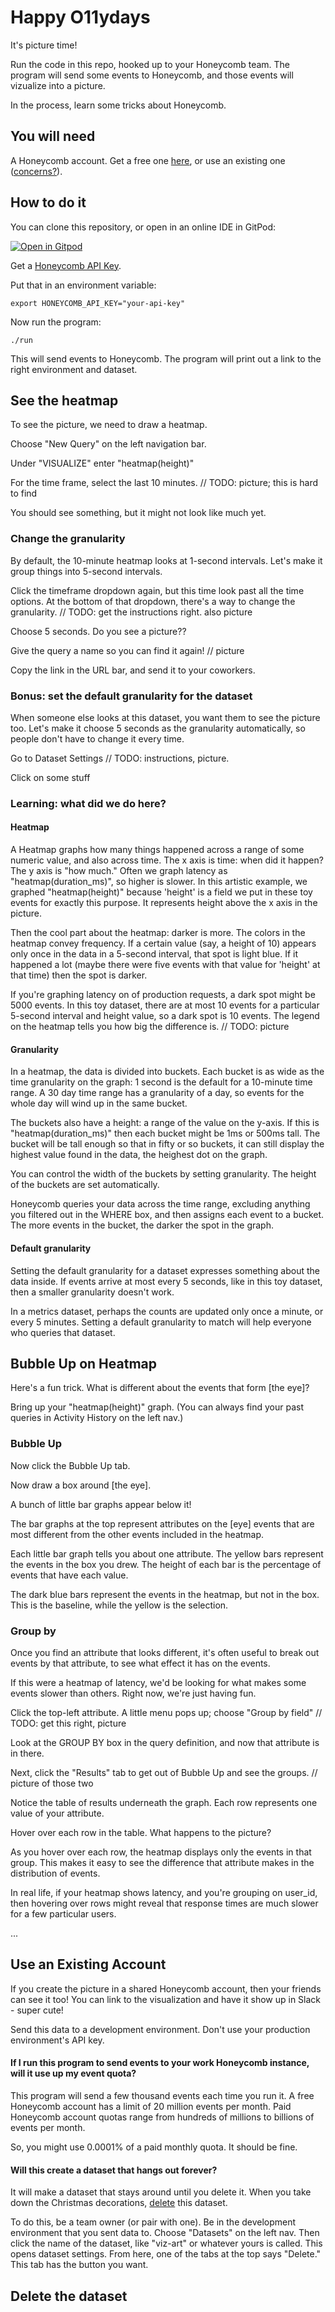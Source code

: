 # Happy O11ydays

It's picture time!

Run the code in this repo, hooked up to your Honeycomb team. The program will send some events to Honeycomb, and those events will vizualize into a picture.

In the process, learn some tricks about Honeycomb.

## You will need

A Honeycomb account. Get a free one [here](https://honeycomb.io/signup), or use an existing one ([concerns?](#use-an-existing-account)).

## How to do it

You can clone this repository, or open in an online IDE in GitPod:

[![Open in Gitpod](https://gitpod.io/button/open-in-gitpod.svg)](https://gitpod.io/#https://github.com/jessitron/hny-art-node)

Get a [Honeycomb API Key]().

Put that in an environment variable:

`export HONEYCOMB_API_KEY="your-api-key"`

Now run the program:

`./run`

This will send events to Honeycomb. The program will print out a link to the right environment and dataset.

## See the heatmap

To see the picture, we need to draw a heatmap.

Choose "New Query" on the left navigation bar.

Under "VISUALIZE" enter "heatmap(height)"

For the time frame, select the last 10 minutes. // TODO: picture; this is hard to find

You should see something, but it might not look like much yet.

### Change the granularity

By default, the 10-minute heatmap looks at 1-second intervals. Let's make it group things into 5-second intervals.

Click the timeframe dropdown again, but this time look past all the time options. At the bottom of that dropdown,
there's a way to change the granularity.
// TODO: get the instructions right. also picture

Choose 5 seconds. Do you see a picture??

Give the query a name so you can find it again! // picture

Copy the link in the URL bar, and send it to your coworkers.

### Bonus: set the default granularity for the dataset

When someone else looks at this dataset, you want them to see the picture too.
Let's make it choose 5 seconds as the granularity automatically, so people
don't have to change it every time.

Go to Dataset Settings // TODO: instructions, picture.

Click on some stuff

### Learning: what did we do here?

#### Heatmap

A Heatmap graphs how many things happened across a range of some numeric value, and also across time.
The x axis is time: when did it happen? The y axis is "how much."
Often we graph latency as "heatmap(duration_ms)", so higher is slower.
In this artistic example, we graphed "heatmap(height)" because 'height' is a field
we put in these toy events for exactly this purpose. It represents height above the x axis in the picture.

Then the cool part about the heatmap: darker is more. The colors in the heatmap convey frequency.
If a certain value (say, a height of 10) appears only once in the data in a 5-second interval, that spot
is light blue. If it happened a lot (maybe there were five events with that value for 'height' at that time)
then the spot is darker.

If you're graphing latency on of production requests, a dark spot might be 5000 events.
In this toy dataset, there are at most 10 events for a particular 5-second interval and height value,
so a dark spot is 10 events. The legend on the heatmap tells you how big the difference is.
// TODO: picture

#### Granularity

In a heatmap, the data is divided into buckets. Each bucket is as wide as the time granularity on the graph:
1 second is the default for a 10-minute time range. A 30 day time range has a granularity of a day, so events
for the whole day will wind up in the same bucket.

The buckets also have a height: a range of the value on the y-axis. If this is "heatmap(duration_ms)" then each bucket
might be 1ms or 500ms tall. The bucket will be tall enough so that in fifty or so buckets, it can still display the
highest value found in the data, the heighest dot on the graph.

You can control the width of the buckets by setting granularity. The height of the buckets are set automatically.

Honeycomb queries your data across the time range, excluding anything you filtered out in the WHERE box, and then
assigns each event to a bucket. The more events in the bucket, the darker the spot in the graph.

#### Default granularity

Setting the default granularity for a dataset expresses something about the data inside.
If events arrive at most every 5 seconds, like in this toy dataset, then a smaller granularity doesn't work.

In a metrics dataset, perhaps the counts are updated only once a minute, or every 5 minutes.
Setting a default granularity to match will help everyone who queries that dataset.

## Bubble Up on Heatmap

Here's a fun trick. What is different about the events that form [the eye]?

Bring up your "heatmap(height)" graph. (You can always find your past queries in
Activity History on the left nav.)

### Bubble Up

Now click the Bubble Up tab.

Now draw a box around [the eye].

A bunch of little bar graphs appear below it!

The bar graphs at the top represent attributes on the [eye] events
that are most different from the other events included in the heatmap.

Each little bar graph tells you about one attribute.
The yellow bars represent the events in the box you drew.
The height of each bar is the percentage of events that have each value.

The dark blue bars represent the events in the heatmap, but not in the box.
This is the baseline, while the yellow is the selection.

### Group by

Once you find an attribute that looks different, it's often useful to break
out events by that attribute, to see what effect it has on the events.

If this were a heatmap of latency, we'd be looking for what makes
some events slower than others. Right now, we're just having fun.

Click the top-left attribute. A little menu pops up; choose "Group by field" // TODO: get this right, picture

Look at the GROUP BY box in the query definition, and now that attribute is in there.

Next, click the "Results" tab to get out of Bubble Up and see the groups.
// picture of those two

Notice the table of results underneath the graph.
Each row represents one value of your attribute.

Hover over each row in the table. What happens to the picture?

As you hover over each row, the heatmap displays only the events in that group.
This makes it easy to see the difference that attribute makes in the distribution of events.

In real life, if your heatmap shows latency, and you're grouping on user_id,
then hovering over rows might reveal that response times are much slower for a few particular users.

...

## Use an Existing Account

If you create the picture in a shared Honeycomb account, then your friends can see it too!
You can link to the visualization and have it show up in Slack - super cute!

Send this data to a development environment. Don't use your production environment's API key.

#### If I run this program to send events to your work Honeycomb instance, will it use up my event quota?

This program will send a few thousand events each time you run it. A free Honeycomb account has a limit of 20 million
events per month. Paid Honeycomb account quotas range from hundreds of millions to billions of events per month.

So, you might use 0.0001% of a paid monthly quota. It should be fine.

#### Will this create a dataset that hangs out forever?

It will make a dataset that stays around until you delete it.
When you take down the Christmas decorations, [delete](https://docs.honeycomb.io/working-with-your-data/settings/#delete-1) this dataset.

To do this, be a team owner (or pair with one). Be in the development environment that you sent data to.
Choose "Datasets" on the left nav. Then click the name of the dataset, like "viz-art" or whatever yours is called.
This opens dataset settings. From here, one of the tabs at the top says "Delete." This tab has the button you want.


## Delete the dataset
